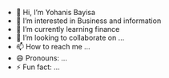 - 👋 Hi, I’m Yohanis Bayisa
- 👀 I’m interested in Business and information
- 🌱 I’m currently learning finance
- 💞️ I’m looking to collaborate on ...
- 📫 How to reach me ...
- 😄 Pronouns: ...
- ⚡ Fun fact: ...

<!---
YohanisB/YohanisB is a ✨ special ✨ repository because its `README.md` (this file) appears on your GitHub profile.
You can click the Preview link to take a look at your changes.
--->
